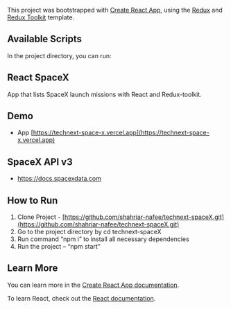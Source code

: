 This project was bootstrapped with [Create React App](https://github.com/facebook/create-react-app), using the [Redux](https://redux.js.org/) and [Redux Toolkit](https://redux-toolkit.js.org/) template.

## Available Scripts

In the project directory, you can run:

## React SpaceX

App that lists SpaceX launch missions with React and Redux-toolkit.

## Demo

- App
  [https://technext-space-x.vercel.app](https://technext-space-x.vercel.app)

## SpaceX API v3

- https://docs.spacexdata.com

## How to Run

1. Clone Project - [https://github.com/shahriar-nafee/technext-spaceX.git](https://github.com/shahriar-nafee/technext-spaceX.git)
2. Go to the project directory by cd technext-spaceX
3. Run command “npm i” to install all necessary dependencies
4. Run the project – “npm start”

## Learn More

You can learn more in the [Create React App documentation](https://facebook.github.io/create-react-app/docs/getting-started).

To learn React, check out the [React documentation](https://reactjs.org/).
